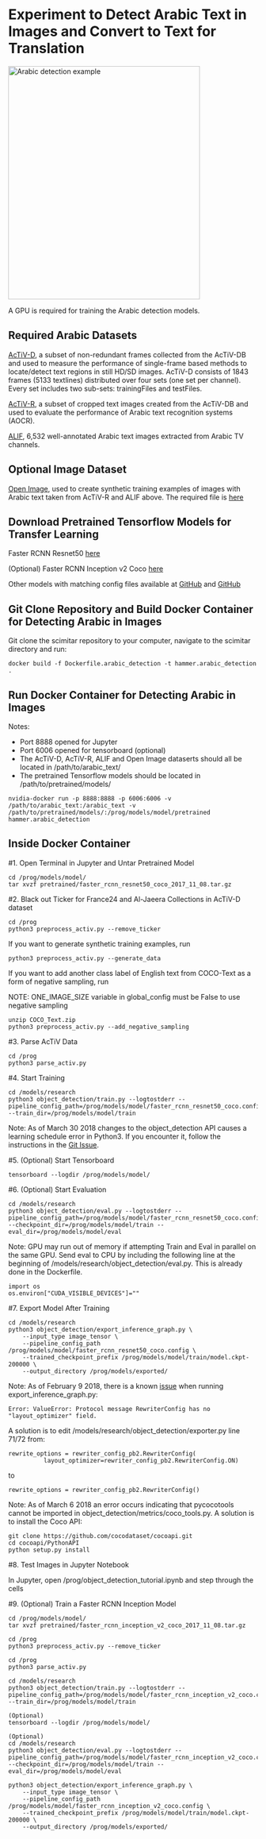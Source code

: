 # Experiment to Detect Arabic Text in Images and Convert to Text for Translation

<img src="assets/arabic_detection_example.png" width=387 height=470 alt="Arabic detection example" />

A GPU is required for training the Arabic detection models. 

## Required Arabic Datasets

[AcTiV-D](http://diuf.unifr.ch/diva/AcTiVComp/detect.html), a subset of non-redundant frames collected from the AcTiV-DB and used to measure the performance of single-frame based methods to locate/detect text regions in still HD/SD images. AcTiV-D consists of 1843 frames (5133 textlines) distributed over four sets (one set per channel). Every set includes two sub-sets: trainingFiles and testFiles.

[AcTiV-R](http://diuf.unifr.ch/diva/AcTiVComp/recog.html), a subset of cropped text images created from the AcTiV-DB and used to evaluate the performance of Arabic text recognition systems (AOCR).

[ALIF](https://cactus.orange-labs.fr/ALIF/), 6,532 well-annotated Arabic text images extracted from Arabic TV channels.


## Optional Image Dataset

[Open Image](https://github.com/openimages/dataset), used to create synthetic training examples of images with Arabic text taken from AcTiV-R and ALIF above. The required file is [here](https://storage.googleapis.com/openimages/2017_11/images_2017_11.tar.gz)


## Download Pretrained Tensorflow Models for Transfer Learning

Faster RCNN Resnet50 [here](http://download.tensorflow.org/models/object_detection/faster_rcnn_resnet50_coco_2017_11_08.tar.gz)

(Optional)
Faster RCNN Inception v2 Coco [here](http://download.tensorflow.org/models/object_detection/faster_rcnn_inception_v2_coco_2017_11_08.tar.gz)

Other models with matching config files available at [GitHub](https://github.com/tensorflow/models/blob/master/research/object_detection/g3doc/detection_model_zoo.md)
and [GitHub](https://github.com/tensorflow/models/tree/master/research/object_detection/samples/configs)

## Git Clone Repository and Build Docker Container for Detecting Arabic in Images 

Git clone the scimitar repository to your computer, navigate to the scimitar directory and run:
```
docker build -f Dockerfile.arabic_detection -t hammer.arabic_detection .
```

## Run Docker Container for Detecting Arabic in Images

Notes: 
- Port 8888 opened for Jupyter
- Port 6006 opened for tensorboard (optional)
- The AcTiV-D, AcTiV-R, ALIF and Open Image dataserts should all be located in /path/to/arabic_text/ 
- The pretrained Tensorflow models should be located in /path/to/pretrained/models/

```
nvidia-docker run -p 8888:8888 -p 6006:6006 -v /path/to/arabic_text:/arabic_text -v /path/to/pretrained/models/:/prog/models/model/pretrained hammer.arabic_detection
```

## Inside Docker Container

#1. Open Terminal in Jupyter and Untar Pretrained Model
```
cd /prog/models/model/
tar xvzf pretrained/faster_rcnn_resnet50_coco_2017_11_08.tar.gz
```

#2. Black out Ticker for France24 and Al-Jaeera Collections in AcTiV-D dataset 
```
cd /prog
python3 preprocess_activ.py --remove_ticker
```

If you want to generate synthetic training examples, run
```
python3 preprocess_activ.py --generate_data
``` 

If you want to add another class label of English text from COCO-Text as a form of negative sampling, run

NOTE: ONE_IMAGE_SIZE variable in global_config must be False to use negative sampling
```
unzip COCO_Text.zip
python3 preprocess_activ.py --add_negative_sampling
```

#3. Parse AcTiV Data
```
cd /prog
python3 parse_activ.py
```

#4. Start Training
```
cd /models/research
python3 object_detection/train.py --logtostderr --pipeline_config_path=/prog/models/model/faster_rcnn_resnet50_coco.config --train_dir=/prog/models/model/train
```

Note: As of March 30 2018 changes to the object_detection API causes a learning schedule error in Python3. If you encounter it, follow the instructions in the [Git Issue](https://github.com/tensorflow/models/issues/3705).


#5. (Optional) Start Tensorboard
```
tensorboard --logdir /prog/models/model/
```

#6. (Optional) Start Evaluation
```
cd /models/research
python3 object_detection/eval.py --logtostderr --pipeline_config_path=/prog/models/model/faster_rcnn_resnet50_coco.config --checkpoint_dir=/prog/models/model/train --eval_dir=/prog/models/model/eval
```

Note: GPU may run out of memory if attempting Train and Eval in parallel on the same GPU. Send eval to CPU by including the following line at the beginning of /models/research/object_detection/eval.py. This is already done in the Dockerfile.
```
import os
os.environ["CUDA_VISIBLE_DEVICES"]=""
```

#7. Export Model After Training
```
cd /models/research
python3 object_detection/export_inference_graph.py \
    --input_type image_tensor \
    --pipeline_config_path /prog/models/model/faster_rcnn_resnet50_coco.config \
    --trained_checkpoint_prefix /prog/models/model/train/model.ckpt-200000 \
    --output_directory /prog/models/exported/
```

Note: As of February 9 2018, there is a known [issue](https://github.com/tensorflow/tensorflow/issues/16268) when running export_inference_graph.py:

```
Error: ValueError: Protocol message RewriterConfig has no "layout_optimizer" field.
```

A solution is to edit /models/research/object_detection/exporter.py line 71/72 from:

```
rewrite_options = rewriter_config_pb2.RewriterConfig(
          layout_optimizer=rewriter_config_pb2.RewriterConfig.ON)
```
to
```
rewrite_options = rewriter_config_pb2.RewriterConfig()
```

Note: As of March 6 2018 an error occurs indicating that pycocotools cannot be imported in object_detection/metrics/coco_tools.py. A solution is to install the Coco API:

```buildoutcfg
git clone https://github.com/cocodataset/cocoapi.git
cd cocoapi/PythonAPI
python setup.py install
```

#8. Test Images in Jupyter Notebook

In Jupyter, open /prog/object_detection_tutorial.ipynb and step through the cells

#9. (Optional) Train a Faster RCNN Inception Model

```
cd /prog/models/model/
tar xvzf pretrained/faster_rcnn_inception_v2_coco_2017_11_08.tar.gz

cd /prog
python3 preprocess_activ.py --remove_ticker

cd /prog
python3 parse_activ.py

cd /models/research
python3 object_detection/train.py --logtostderr --pipeline_config_path=/prog/models/model/faster_rcnn_inception_v2_coco.config --train_dir=/prog/models/model/train

(Optional)
tensorboard --logdir /prog/models/model/

(Optional)
cd /models/research
python3 object_detection/eval.py --logtostderr --pipeline_config_path=/prog/models/model/faster_rcnn_inception_v2_coco.config --checkpoint_dir=/prog/models/model/train --eval_dir=/prog/models/model/eval

python3 object_detection/export_inference_graph.py \
    --input_type image_tensor \
    --pipeline_config_path /prog/models/model/faster_rcnn_inception_v2_coco.config \
    --trained_checkpoint_prefix /prog/models/model/train/model.ckpt-200000 \
    --output_directory /prog/models/exported/
```


